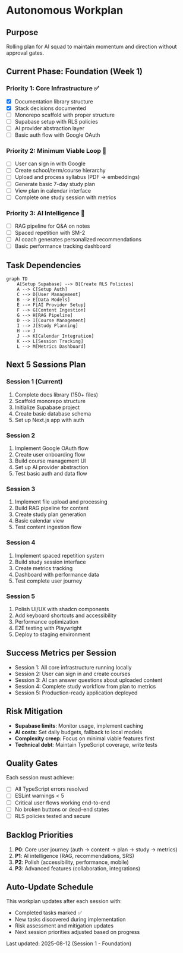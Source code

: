 # Autonomous Workplan

## Purpose
Rolling plan for AI squad to maintain momentum and direction without approval gates.

## Current Phase: Foundation (Week 1)

### Priority 1: Core Infrastructure ✅
- [x] Documentation library structure
- [x] Stack decisions documented
- [ ] Monorepo scaffold with proper structure
- [ ] Supabase setup with RLS policies
- [ ] AI provider abstraction layer
- [ ] Basic auth flow with Google OAuth

### Priority 2: Minimum Viable Loop 🔄
- [ ] User can sign in with Google
- [ ] Create school/term/course hierarchy
- [ ] Upload and process syllabus (PDF → embeddings)
- [ ] Generate basic 7-day study plan
- [ ] View plan in calendar interface
- [ ] Complete one study session with metrics

### Priority 3: AI Intelligence 🧠
- [ ] RAG pipeline for Q&A on notes
- [ ] Spaced repetition with SM-2
- [ ] AI coach generates personalized recommendations
- [ ] Basic performance tracking dashboard

## Task Dependencies

```mermaid
graph TD
    A[Setup Supabase] --> B[Create RLS Policies]
    A --> C[Setup Auth]
    C --> D[User Management]
    B --> E[Data Models]
    E --> F[AI Provider Setup]
    F --> G[Content Ingestion]
    G --> H[RAG Pipeline]
    D --> I[Course Management]
    I --> J[Study Planning]
    H --> J
    J --> K[Calendar Integration]
    K --> L[Session Tracking]
    L --> M[Metrics Dashboard]
```

## Next 5 Sessions Plan

### Session 1 (Current)
1. Complete docs library (150+ files)
2. Scaffold monorepo structure
3. Initialize Supabase project
4. Create basic database schema
5. Set up Next.js app with auth

### Session 2
1. Implement Google OAuth flow
2. Create user onboarding flow
3. Build course management UI
4. Set up AI provider abstraction
5. Test basic auth and data flow

### Session 3
1. Implement file upload and processing
2. Build RAG pipeline for content
3. Create study plan generation
4. Basic calendar view
5. Test content ingestion flow

### Session 4
1. Implement spaced repetition system
2. Build study session interface
3. Create metrics tracking
4. Dashboard with performance data
5. Test complete user journey

### Session 5
1. Polish UI/UX with shadcn components
2. Add keyboard shortcuts and accessibility
3. Performance optimization
4. E2E testing with Playwright
5. Deploy to staging environment

## Success Metrics per Session
- Session 1: All core infrastructure running locally
- Session 2: User can sign in and create courses
- Session 3: AI can answer questions about uploaded content
- Session 4: Complete study workflow from plan to metrics
- Session 5: Production-ready application deployed

## Risk Mitigation
- **Supabase limits**: Monitor usage, implement caching
- **AI costs**: Set daily budgets, fallback to local models
- **Complexity creep**: Focus on minimal viable features first
- **Technical debt**: Maintain TypeScript coverage, write tests

## Quality Gates
Each session must achieve:
- [ ] All TypeScript errors resolved
- [ ] ESLint warnings < 5
- [ ] Critical user flows working end-to-end
- [ ] No broken buttons or dead-end states
- [ ] RLS policies tested and secure

## Backlog Priorities
1. **P0**: Core user journey (auth → content → plan → study → metrics)
2. **P1**: AI intelligence (RAG, recommendations, SRS)
3. **P2**: Polish (accessibility, performance, mobile)
4. **P3**: Advanced features (collaboration, integrations)

## Auto-Update Schedule
This workplan updates after each session with:
- Completed tasks marked ✅
- New tasks discovered during implementation
- Risk assessment and mitigation updates
- Next session priorities adjusted based on progress

Last updated: 2025-08-12 (Session 1 - Foundation)